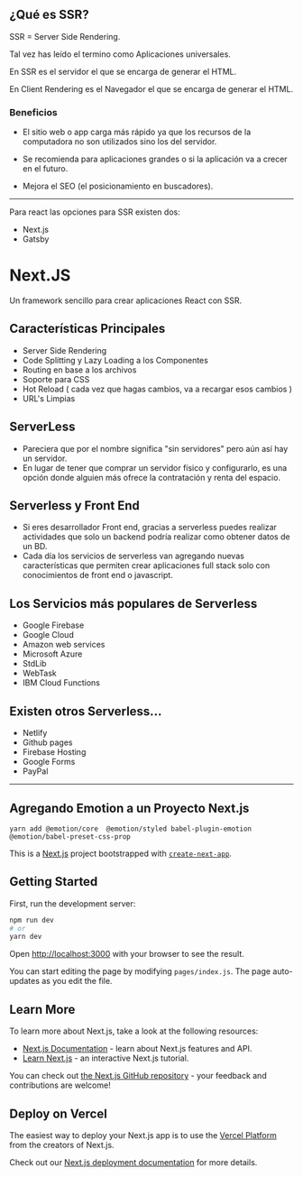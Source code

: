 ## ¿Qué es SSR?

SSR = Server Side Rendering.

Tal vez has leído el termino como Aplicaciones universales.

En SSR es el servidor el que se encarga de generar el HTML.

En Client Rendering es el Navegador el que se encarga de generar el HTML.

### Beneficios

- El sitio web o app carga más rápido ya que los recursos de la computadora no son utilizados sino los del servidor.

- Se recomienda para aplicaciones grandes o si la aplicación va a crecer en el futuro.

- Mejora el SEO (el posicionamiento en buscadores).
___

Para react las opciones para SSR existen dos:

- Next.js
- Gatsby

# Next.JS

Un framework sencillo para crear aplicaciones React con SSR.

## Características Principales

- Server Side Rendering
- Code Splitting y Lazy Loading a los Componentes
- Routing en base a los archivos
- Soporte para CSS
- Hot Reload ( cada vez que hagas cambios, va a recargar esos cambios )
- URL's Limpias

## ServerLess

- Pareciera que por el nombre significa "sin servidores" pero aún así hay un servidor.
- En lugar de tener que comprar un servidor físico y configurarlo, es una opción donde alguien más ofrece la contratación y renta del espacio. 

## Serverless y Front End

- Si eres desarrollador Front end, gracias a serverless puedes realizar actividades que solo un backend podría realizar como obtener datos de un BD.
- Cada día los servicios de serverless van agregando nuevas características que permiten crear aplicaciones full stack solo con conocimientos de front end o javascript.

## Los Servicios más populares de Serverless

- Google Firebase
- Google Cloud
- Amazon web services
- Microsoft Azure
- StdLib
- WebTask
- IBM Cloud Functions

## Existen otros Serverless...

- Netlify
- Github pages
- Firebase Hosting
- Google Forms
- PayPal
___

## Agregando Emotion a un Proyecto Next.js

```
yarn add @emotion/core  @emotion/styled babel-plugin-emotion @emotion/babel-preset-css-prop
```


This is a [Next.js](https://nextjs.org/) project bootstrapped with [`create-next-app`](https://github.com/vercel/next.js/tree/canary/packages/create-next-app).

## Getting Started

First, run the development server:

```bash
npm run dev
# or
yarn dev
```

Open [http://localhost:3000](http://localhost:3000) with your browser to see the result.

You can start editing the page by modifying `pages/index.js`. The page auto-updates as you edit the file.

## Learn More

To learn more about Next.js, take a look at the following resources:

- [Next.js Documentation](https://nextjs.org/docs) - learn about Next.js features and API.
- [Learn Next.js](https://nextjs.org/learn) - an interactive Next.js tutorial.

You can check out [the Next.js GitHub repository](https://github.com/vercel/next.js/) - your feedback and contributions are welcome!

## Deploy on Vercel

The easiest way to deploy your Next.js app is to use the [Vercel Platform](https://vercel.com/import?utm_medium=default-template&filter=next.js&utm_source=create-next-app&utm_campaign=create-next-app-readme) from the creators of Next.js.

Check out our [Next.js deployment documentation](https://nextjs.org/docs/deployment) for more details.
